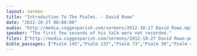 ```yaml
---
layout: sermon
title: "Introduction To The Psalms. - David Rowe"
date: "2012-10-27 00:00:00"
audio: "http://media.coggesparish.com/sermons/2012-10-27 David Rowe.mp3"
speaker: "The first few seconds of his talk were not recorded."
files: ["http://media.coggesparish.com/sermons/2012-10-27 David Rowe.pdf"]
bible_passages: ["Psalm 145","Psalm 137","Psalm 73","Psalm 30","Psalm 40","Psalm 86"]
---
```

